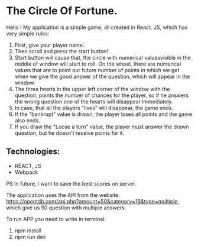 # The Circle Of Fortune.

Hello ! My application is a simple game, all created in React. JS, which has very simple rules:

1. First, give your player name.
2. Then scroll and press the start button!
3. Start button will cause that, the circle with numerical values ​​visible in the middle of window will start to roll. On the wheel, there are numerical values ​​that are to point our future number of points in which we get when we give the good answer of the question, which will appear in the window.
4. The three hearts in the upper left corner of the window with the question, points the number of chances for the player, so if he answers the wrong question one of the hearts will disappear immediately.
5. In case, that all the players "lives" will disappear, the game ends.
6. If the "bankrupt" value is drawn, the player loses all points and the game also ends.
7. If you draw the "Loose a turn" value, the player must answer the drawn question, but he  doesn't receive points for it.

 ## Technologies:

- REACT, JS
- Webpack



PS In future, i want to save the best scores on server.


The application uses the API from the website: https://opentdb.com/api.php?amount=50&category=18&type=multiple, which give us 50 question with multiple answers.

To run APP you need to write in terminal:

1. npm install
2. npm run dev

